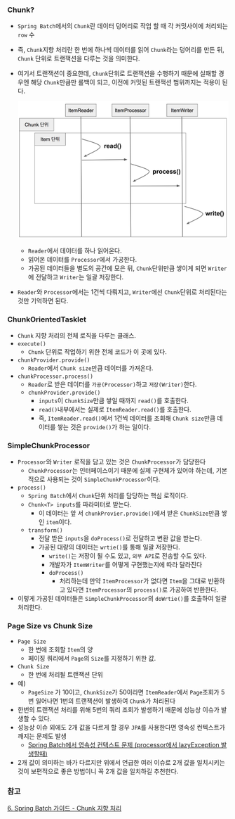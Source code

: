 ### Chunk?
* `Spring Batch`에서의 `Chunk`란 데이터 덩어리로 작업 할 때 각 커밋사이에 처리되는 `row` 수
* 즉, `Chunk`지향 처리란 한 번에 하나씩 데이터를 읽어 `Chunk`라는 덩어리를 만든 뒤, `Chunk` 단위로 트랜잭션을 다루는 것을 의미한다.
* 여기서 트랜잭션이 중요한데, `Chunk`단위로 트랜잭션을 수행하기 때문에 실패할 경우엔 해당 `Chunk`만큼만 롤백이 되고, 이전에 커밋된 트랜잭션 범위까지는
    적용이 된다.
  
    ![img_14.png](사진파일/img_14.png)
    * `Reader`에서 데이터를 하나 읽어온다.
    * 읽어온 데이터를 `Processor`에서 가공한다.
    * 가공된 데이터들을 별도의 공간에 모은 뒤, `Chunk`단위만큼 쌓이게 되면 `Writer`에 전달하고 `Writer`는 일괄 저장한다.
* `Reader`와 `Processor`에서는 1건씩 다뤄지고, `Writer`에선 `Chunk`단위로 처리된다는 것만 기억하면 된다.    


### ChunkOrientedTasklet 
* `Chunk` 지향 처리의 전체 로직을 다루는 클래스.
* `execute()`
    * `Chunk` 단위로 작업하기 위한 전체 코드가 이 곳에 있다.
* `chunkProvider.provide()`
    * `Reader`에서 `Chunk size`만큼 데이터를 가져온다.
* `chunkProcessor.process()`
    * `Reader`로 받은 데이터를 `가공(Processor)`하고 `저장(Writer)`한다.
    * `chunkProvider.provide()`
      * `inputs`이 `ChunkSize`만큼 쌓일 때까지 `read()`를 호출한다.
      *  `read()`내부에서는 실제로 `ItemReader.read()`를 호출한다.
      * 즉, `ItemReader.read()`에서 1건씩 데이터를 조회해 `Chunk size`만큼 데이터를 쌓는 것은 `provide()`가 하는 일이다.


### SimpleChunkProcessor
* `Processor`와 `Writer` 로직을 담고 있는 것은 `ChunkProcessor`가 담당한다
    * `ChunkProcessor`는 인터페이스이기 때문에 실제 구현체가 있어야 하는데, 기본적으로 사용되는 것이 `SimpleChunkProcessor`이다.
* `process()`
    * `Spring Batch`에서 `Chunk`단위 처리를 담당하는 핵심 로직이다.
    * `Chunk<T> inputs`를 파라미터로 받는다.
      * 이 데이터는 앞 서 `chunkProvier.provide()`에서 받은 `ChunkSize`만큼 쌓인 `item`이다.
    * `transform()`
      * 전달 받은 `inputs`을 `doProcess()`로 전달하고 변환 값을 받는다.
      * 가공된 대량의 데이터는 `wrtie()`를 통해 일괄 저장한다.
        * `write()`는 저장이 될 수도 있고, `외부 API`로 전송할 수도 있다.
        * 개발자가 `ItemWriter`를 어떻게 구현했는지에 따라 달라진다   
        * `doProcess()`
            * 처리하는데 만약 `ItemProcessor`가 없다면 `Item`을 그대로 반환하고 있다면 `ItemProcessor`의 `process()`로 가공하여 반환한다.
* 이렇게 가공된 데이터들은 `SimpleChunkProcessor`의 `doWrtie()`를 호출하여 일괄 처리한다.


### Page Size vs Chunk Size
* `Page Size`
    * 한 번에 조회할 `Item`의 양
    * 페이징 쿼리에서 `Page`의 `Size`를 지정하기 위한 값.
* `Chunk Size`
    * 한 번에 처리될 트랜잭션 단위
* 예)
    * `PageSize` 가 10이고, `ChunkSize`가 50이라면 `ItemReader`에서 `Page`조회가 5번 일어나면 1번의 트랜잭션이 발생하여
        `Chunk`가 처리된다
* 한번의 트랜잭션 처리를 위해 5번의 쿼리 조회가 발생하기 때문에 성능상 이슈가 발생할 수 있다.
* 성능상 이슈 외에도 2개 값을 다르게 할 경우 `JPA`를 사용한다면 영속성 컨텍스트가 깨지는 문제도 발생
    * [Spring Batch에서 영속성 컨텍스트 문제 (processor에서 lazyException 발생할때)](https://jojoldu.tistory.com/146)
* 2개 값이 의미하는 바가 다르지만 위에서 언급한 여러 이슈로 2개 값을 일치시키는 것이 보편적으로 좋은 방법이니 꼭 2개 값을 일치하길 추천한다.


### 참고
[6. Spring Batch 가이드 - Chunk 지향 처리](https://jojoldu.tistory.com/331?category=902551)